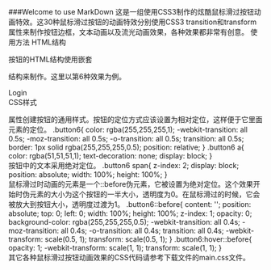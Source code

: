 ###Welcome to use MarkDown
这是一组使用CSS3制作的炫酷鼠标滑过按钮动画特效。这30种鼠标滑过按钮的动画特效分别使用CSS3 transition和transform属性来制作按钮边框，文本动画以及流光动画效果，各种效果都非常有创意。
 使用方法
 HTML结构

按钮的HTML结构使用嵌套<div>结构来制作。这里以第6种效果为例。
<div class="wrapper-inner-tab-backgrounds-first">
  <div class="sim-button button6">
    <span>Login</span>
  </div>
</div> 
 CSS样式

属性创建按钮的通用样式。按钮的定位方式应该设置为相对定位，这样便于它里面元素的定位。
.button6{
  color: rgba(255,255,255,1);
  -webkit-transition: all 0.5s;
  -moz-transition: all 0.5s;
  -o-transition: all 0.5s;
  transition: all 0.5s;
  border: 1px solid rgba(255,255,255,0.5);
  position: relative; 
}
.button6 a{
  color: rgba(51,51,51,1);
  text-decoration: none;
  display: block;
}                
按钮中的文本采用绝对定位。
.button6 span{
  z-index: 2; 
  display: block;
  position: absolute;
  width: 100%;
  height: 100%; 
}                
鼠标滑过时动画的元素是一个::before伪元素，它被设置为绝对定位。这个效果开始时伪元素的大小为这个按钮的一半大小，透明度为0。在鼠标滑过的时候，它会被放大到按钮大小，透明度过渡为1。
.button6::before{
  content: '';
  position: absolute;
  top: 0;
  left: 0;
  width: 100%;
  height: 100%;
  z-index: 1;
  opacity: 0;
  background-color: rgba(255,255,255,0.5);
  -webkit-transition: all 0.4s;
  -moz-transition: all 0.4s;
  -o-transition: all 0.4s;
  transition: all 0.4s;
  -webkit-transform: scale(0.5, 1);
  transform: scale(0.5, 1);
}
.button6:hover::before{
  opacity: 1;
  -webkit-transform: scale(1, 1);
  transform: scale(1, 1);
}                
其它各种鼠标滑过按钮动画效果的CSS代码请参考下载文件的main.css文件。